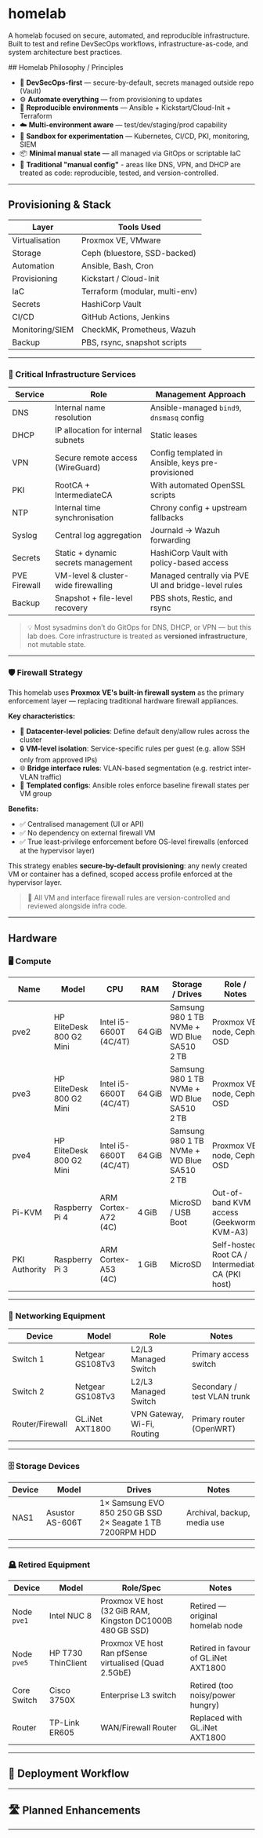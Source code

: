 # homelab

A homelab focused on secure, automated, and reproducible infrastructure. Built to test and refine DevSecOps workflows, infrastructure-as-code, and system architecture best practices.


## Homelab Philosophy / Principles

- 🔐 **DevSecOps-first** — secure-by-default, secrets managed outside repo (Vault)
- ⚙️ **Automate everything** — from provisioning to updates
- 🔁 **Reproducible environments** —  Ansible + Kickstart/Cloud-Init + Terraform 
- ☁️ **Multi-environment aware** — test/dev/staging/prod capability
- 🧪 **Sandbox for experimentation** — Kubernetes, CI/CD, PKI, monitoring, SIEM
- 📦 **Minimal manual state** — all managed via GitOps or scriptable IaC
- 📄 **Traditional "manual config"** - areas like DNS, VPN, and DHCP are treated as code: reproducible, tested, and version-controlled.

---

## Provisioning & Stack

| Layer           | Tools Used                              |
|-----------------|-----------------------------------------|
| Virtualisation  | Proxmox VE, VMware                      |
| Storage         | Ceph (bluestore, SSD-backed)            |
| Automation      | Ansible, Bash, Cron                     |
| Provisioning    | Kickstart / Cloud-Init                  |
| IaC             | Terraform (modular, multi-env)          |
| Secrets         | HashiCorp Vault                         |
| CI/CD           | GitHub Actions, Jenkins                 |
| Monitoring/SIEM | CheckMK, Prometheus, Wazuh              |
| Backup          | PBS, rsync, snapshot scripts            |


---


### 🧩 Critical Infrastructure Services


| Service          | Role                                 | Management Approach                                 |
|------------------|--------------------------------------|-----------------------------------------------------|
| DNS              | Internal name resolution             | Ansible-managed `bind9`, `dnsmasq` config           |
| DHCP             | IP allocation for internal subnets   | Static leases                                       |
| VPN              | Secure remote access (WireGuard)     | Config templated in Ansible, keys pre-provisioned   |
| PKI              | RootCA + IntermediateCA              | With automated OpenSSL scripts                      |
| NTP              | Internal time synchronisation        | Chrony config + upstream fallbacks                  |
| Syslog           | Central log aggregation              | Journald → Wazuh forwarding                         |
| Secrets          | Static + dynamic secrets management  | HashiCorp Vault with policy-based access            |
| PVE Firewall     | VM-level & cluster-wide firewalling  | Managed centrally via PVE UI and bridge-level rules |
| Backup           | Snapshot + file-level recovery       | PBS shots, Restic, and rsync                        |

> 💡 Most sysadmins don’t do GitOps for DNS, DHCP, or VPN — but this lab does. Core infrastructure is treated as **versioned infrastructure**, not mutable state.

---

### 🛡️ Firewall Strategy

This homelab uses **Proxmox VE's built-in firewall system** as the primary enforcement layer — replacing traditional hardware firewall appliances.

**Key characteristics:**

- 🧱 **Datacenter-level policies**: Define default deny/allow rules across the cluster
- 🔒 **VM-level isolation**: Service-specific rules per guest (e.g. allow SSH only from approved IPs)
- 🌐 **Bridge interface rules**: VLAN-based segmentation (e.g. restrict inter-VLAN traffic)
- 📁 **Templated configs**: Ansible roles enforce baseline firewall states per VM group

**Benefits:**

- ✅ Centralised management (UI or API)
- ✅ No dependency on external firewall VM
- ✅ True least-privilege enforcement before OS-level firewalls (enforced at the hypervisor layer)

This strategy enables **secure-by-default provisioning**: any newly created VM or container has a defined, scoped access profile enforced at the hypervisor layer.

> 🔐 All VM and interface firewall rules are version-controlled and reviewed alongside infra code.



---

## Hardware

### 🖥️ Compute

| Name          | Model                   | CPU                    | RAM     | Storage / Drives                            | Role / Notes                                        |
|---------------|-------------------------|------------------------|---------|---------------------------------------------|----------------------------------------------------|
| pve2          | HP EliteDesk 800 G2 Mini| Intel i5-6600T (4C/4T) | 64 GiB  | Samsung 980 1 TB NVMe + WD Blue SA510 2 TB  | Proxmox VE node, Ceph OSD                          |
| pve3          | HP EliteDesk 800 G2 Mini| Intel i5-6600T (4C/4T) | 64 GiB  | Samsung 980 1 TB NVMe + WD Blue SA510 2 TB  | Proxmox VE node, Ceph OSD                          |
| pve4          | HP EliteDesk 800 G2 Mini| Intel i5-6600T (4C/4T) | 64 GiB  | Samsung 980 1 TB NVMe + WD Blue SA510 2 TB  | Proxmox VE node, Ceph OSD                          |
| Pi-KVM        | Raspberry Pi 4          | ARM Cortex-A72 (4C)    | 4 GiB   | MicroSD / USB Boot                          | Out-of-band KVM access (Geekworm KVM-A3)          |
| PKI Authority | Raspberry Pi 3          | ARM Cortex-A53 (4C)    | 1 GiB   | MicroSD                                     | Self-hosted Root CA / Intermediate CA (PKI host)  |

---

### 🔌 Networking Equipment

| Device           | Model             | Role                         | Notes                       |
|------------------|------------------|------------------------------|------------------------------|
| Switch 1         | Netgear GS108Tv3 | L2/L3 Managed Switch         | Primary access switch       |
| Switch 2         | Netgear GS108Tv3 | L2/L3 Managed Switch         | Secondary / test VLAN trunk |
| Router/Firewall  | GL.iNet AXT1800  | VPN Gateway, Wi-Fi, Routing | Primary router (OpenWRT)    |

---

### 🗄️ Storage Devices

| Device  | Model            | Drives                                                              | Notes                        |
|---------|------------------|---------------------------------------------------------------------|------------------------------|
| NAS1    | Asustor AS-606T  | 1× Samsung EVO 850 250 GB SSD<br>2× Seagate 1 TB 7200RPM HDD        | Archival, backup, media use  |

---

### 🪦 Retired Equipment

| Device       | Model                     | Role/Spec                                                  | Notes                                  |
|--------------|---------------------------|-------------------------------------------------------------|----------------------------------------|
| Node `pve1`  | Intel NUC 8        | Proxmox VE host (32 GiB RAM, Kingston DC1000B 480 GB SSD)   | Retired — original homelab node        |
| Node `pve5`  | HP T730 ThinClient         | Proxmox VE host<br>Ran pfSense virtualised (Quad 2.5GbE)    | Retired in favour of GL.iNet AXT1800   |
| Core Switch  | Cisco 3750X               | Enterprise L3 switch                                        | Retired (too noisy/power hungry)       |
| Router       | TP-Link ER605             | WAN/Firewall Router                                         | Replaced with GL.iNet AXT1800          |

---

## 🚀 Deployment Workflow


---

## 🛣️ Planned Enhancements

---
